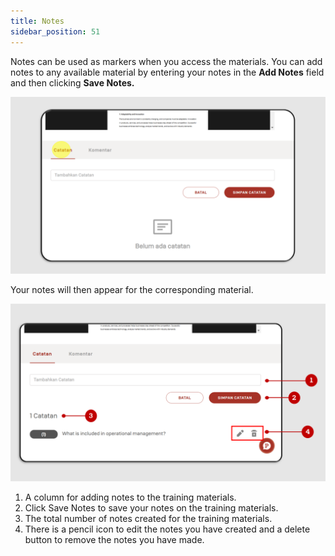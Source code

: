 ```yaml
---
title: Notes
sidebar_position: 51
---
```

Notes can be used as markers when you access the materials. You can add notes to any available material by entering your notes in the **Add Notes** field and then clicking **Save Notes.**

![](/img/notes-instructor-skills-eng_1.png)

Your notes will then appear for the corresponding material.

![](/img/notes-instructor-skills-eng_2.png)

1. A column for adding notes to the training materials.
2. Click Save Notes to save your notes on the training materials.
3. The total number of notes created for the training materials.
4. There is a pencil icon to edit the notes you have created and a delete button to remove the notes you have made.
